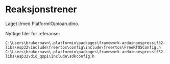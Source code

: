 # Reaksjonstrener

Laget i/med PlatformIO/pioarudino.



Nyttige filer for referanse:

```
C:\Users\brukernavn\.platformio\packages\framework-arduinoespressif32-libs\esp32\include\freertos\config\include\freertos\FreeRTOSConfig.h
C:\Users\brukernavn\.platformio\packages\framework-arduinoespressif32-libs\esp32\dio_qspi\include\sdkconfig.h
```




